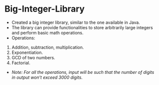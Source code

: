 # Big-Integer-Library
- Created a big integer library, similar to the one available in Java. 
- The library can provide functionalities to store arbitrarily large integers and perform basic math operations.
- Operations:
1. Addition, subtraction, multiplication.
2. Exponentiation.
3. GCD of two numbers.
4. Factorial.
- _Note: For all the operations, input will be such that the number of digits in output won’t exceed 3000 digits._
